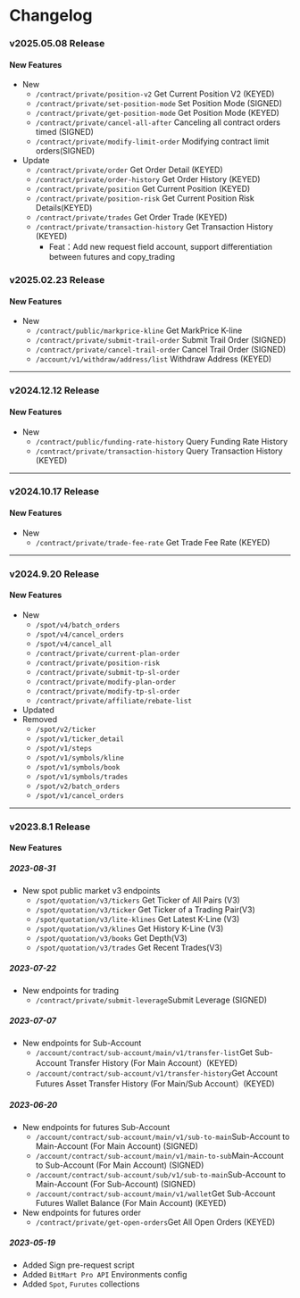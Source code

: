 # Changelog


### v2025.05.08 Release
#### New Features
- New
    - `/contract/private/position-v2` Get Current Position V2 (KEYED)
    - `/contract/private/set-position-mode` Set Position Mode (SIGNED)
    - `/contract/private/get-position-mode` Get Position Mode (KEYED)
    - `/contract/private/cancel-all-after` Canceling all contract orders timed (SIGNED)
    - `/contract/private/modify-limit-order` Modifying contract limit orders(SIGNED)
- Update
    - `/contract/private/order` Get Order Detail (KEYED)
    - `/contract/private/order-history` Get Order History (KEYED)
    - `/contract/private/position` Get Current Position (KEYED)
    - `/contract/private/position-risk` Get Current Position Risk Details(KEYED)
    - `/contract/private/trades` Get Order Trade (KEYED)
    - `/contract/private/transaction-history` Get Transaction History (KEYED)
      * Feat：Add new request field account, support differentiation between futures and copy_trading


### v2025.02.23 Release
#### New Features
- New
    - `/contract/public/markprice-kline` Get MarkPrice K-line
    - `/contract/private/submit-trail-order` Submit Trail Order (SIGNED)
    - `/contract/private/cancel-trail-order` Cancel Trail Order (SIGNED)
    - `/account/v1/withdraw/address/list` Withdraw Address (KEYED)

---


### v2024.12.12 Release
#### New Features
- New
    - `/contract/public/funding-rate-history` Query Funding Rate History
    - `/contract/private/transaction-history` Query Transaction History (KEYED)

---


### v2024.10.17 Release
#### New Features
- New
    - `/contract/private/trade-fee-rate` Get Trade Fee Rate (KEYED)

---

### v2024.9.20 Release
#### New Features
- New
  - `/spot/v4/batch_orders`
  - `/spot/v4/cancel_orders`
  - `/spot/v4/cancel_all`
  - `/contract/private/current-plan-order`
  - `/contract/private/position-risk`
  - `/contract/private/submit-tp-sl-order`
  - `/contract/private/modify-plan-order`
  - `/contract/private/modify-tp-sl-order`
  - `/contract/private/affiliate/rebate-list`
- Updated
- Removed
  - `/spot/v2/ticker`
  - `/spot/v1/ticker_detail`
  - `/spot/v1/steps`
  - `/spot/v1/symbols/kline`
  - `/spot/v1/symbols/book`
  - `/spot/v1/symbols/trades`
  - `/spot/v2/batch_orders`
  - `/spot/v1/cancel_orders`

---

### v2023.8.1 Release
#### New Features
##### 2023-08-31
- New spot public market v3 endpoints
    - <code>/spot/quotation/v3/tickers</code> Get Ticker of All Pairs (V3)
    - <code>/spot/quotation/v3/ticker</code> Get Ticker of a Trading Pair(V3)
    - <code>/spot/quotation/v3/lite-klines</code> Get Latest K-Line (V3)
    - <code>/spot/quotation/v3/klines</code> Get History K-Line (V3)
    - <code>/spot/quotation/v3/books</code> Get Depth(V3)
    - <code>/spot/quotation/v3/trades</code> Get Recent Trades(V3)

##### 2023-07-22
- New endpoints for trading
    - <code>/contract/private/submit-leverage</code>Submit Leverage (SIGNED)

##### 2023-07-07
- New endpoints for Sub-Account
    - <code>/account/contract/sub-account/main/v1/transfer-list</code>Get Sub-Account Transfer History (For Main Account）(KEYED)
    - <code>/account/contract/sub-account/v1/transfer-history</code>Get Account Futures Asset Transfer History (For Main/Sub Account）(KEYED)

##### 2023-06-20
- New endpoints for futures Sub-Account
    - <code>/account/contract/sub-account/main/v1/sub-to-main</code>Sub-Account to Main-Account (For Main Account) (SIGNED)
    - <code>/account/contract/sub-account/main/v1/main-to-sub</code>Main-Account to Sub-Account (For Main Account) (SIGNED)
    - <code>/account/contract/sub-account/sub/v1/sub-to-main</code>Sub-Account to Main-Account (For Sub-Account) (SIGNED)
    - <code>/account/contract/sub-account/main/v1/wallet</code>Get Sub-Account Futures Wallet Balance (For Main Account) (KEYED)
- New endpoints for futures order
    - <code>/contract/private/get-open-orders</code>Get All Open Orders (KEYED)

##### 2023-05-19
- Added Sign pre-request script
- Added `BitMart Pro API` Environments config
- Added `Spot`, `Furutes` collections
